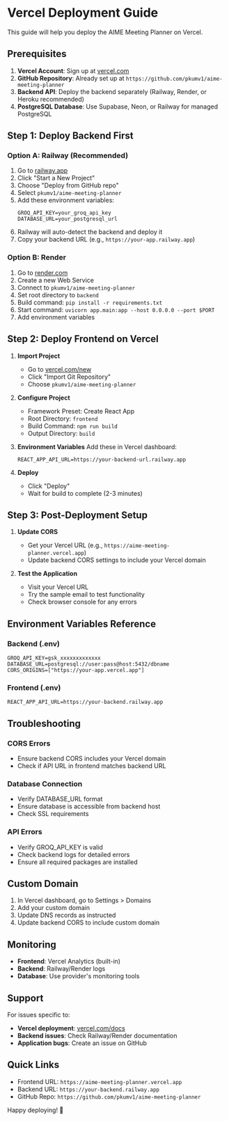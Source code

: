 # Vercel Deployment Guide

This guide will help you deploy the AIME Meeting Planner on Vercel.

## Prerequisites

1. **Vercel Account**: Sign up at [vercel.com](https://vercel.com)
2. **GitHub Repository**: Already set up at `https://github.com/pkumv1/aime-meeting-planner`
3. **Backend API**: Deploy the backend separately (Railway, Render, or Heroku recommended)
4. **PostgreSQL Database**: Use Supabase, Neon, or Railway for managed PostgreSQL

## Step 1: Deploy Backend First

### Option A: Railway (Recommended)
1. Go to [railway.app](https://railway.app)
2. Click "Start a New Project"
3. Choose "Deploy from GitHub repo"
4. Select `pkumv1/aime-meeting-planner`
5. Add these environment variables:
   ```
   GROQ_API_KEY=your_groq_api_key
   DATABASE_URL=your_postgresql_url
   ```
6. Railway will auto-detect the backend and deploy it
7. Copy your backend URL (e.g., `https://your-app.railway.app`)

### Option B: Render
1. Go to [render.com](https://render.com)
2. Create a new Web Service
3. Connect to `pkumv1/aime-meeting-planner`
4. Set root directory to `backend`
5. Build command: `pip install -r requirements.txt`
6. Start command: `uvicorn app.main:app --host 0.0.0.0 --port $PORT`
7. Add environment variables

## Step 2: Deploy Frontend on Vercel

1. **Import Project**
   - Go to [vercel.com/new](https://vercel.com/new)
   - Click "Import Git Repository"
   - Choose `pkumv1/aime-meeting-planner`

2. **Configure Project**
   - Framework Preset: Create React App
   - Root Directory: `frontend`
   - Build Command: `npm run build`
   - Output Directory: `build`

3. **Environment Variables**
   Add these in Vercel dashboard:
   ```
   REACT_APP_API_URL=https://your-backend-url.railway.app
   ```

4. **Deploy**
   - Click "Deploy"
   - Wait for build to complete (2-3 minutes)

## Step 3: Post-Deployment Setup

1. **Update CORS**
   - Get your Vercel URL (e.g., `https://aime-meeting-planner.vercel.app`)
   - Update backend CORS settings to include your Vercel domain

2. **Test the Application**
   - Visit your Vercel URL
   - Try the sample email to test functionality
   - Check browser console for any errors

## Environment Variables Reference

### Backend (.env)
```
GROQ_API_KEY=gsk_xxxxxxxxxxxxx
DATABASE_URL=postgresql://user:pass@host:5432/dbname
CORS_ORIGINS=["https://your-app.vercel.app"]
```

### Frontend (.env)
```
REACT_APP_API_URL=https://your-backend.railway.app
```

## Troubleshooting

### CORS Errors
- Ensure backend CORS includes your Vercel domain
- Check if API URL in frontend matches backend URL

### Database Connection
- Verify DATABASE_URL format
- Ensure database is accessible from backend host
- Check SSL requirements

### API Errors
- Verify GROQ_API_KEY is valid
- Check backend logs for detailed errors
- Ensure all required packages are installed

## Custom Domain

1. In Vercel dashboard, go to Settings > Domains
2. Add your custom domain
3. Update DNS records as instructed
4. Update backend CORS to include custom domain

## Monitoring

- **Frontend**: Vercel Analytics (built-in)
- **Backend**: Railway/Render logs
- **Database**: Use provider's monitoring tools

## Support

For issues specific to:
- **Vercel deployment**: [vercel.com/docs](https://vercel.com/docs)
- **Backend issues**: Check Railway/Render documentation
- **Application bugs**: Create an issue on GitHub

## Quick Links

- Frontend URL: `https://aime-meeting-planner.vercel.app`
- Backend URL: `https://your-backend.railway.app`
- GitHub Repo: `https://github.com/pkumv1/aime-meeting-planner`

Happy deploying! 🚀
